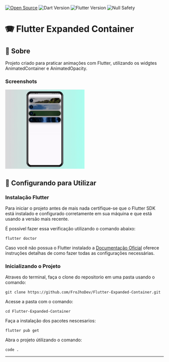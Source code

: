 [![Open Source](https://badges.frapsoft.com/os/v1/open-source.svg?v=103)](https://opensource.org/)
![Dart Version](https://img.shields.io/static/v1?label=dart&message=3.2.0&color=00579d)
![Flutter Version](https://img.shields.io/static/v1?label=flutter&message=3.16.0&color=42a5f5)
![Null Safety](https://img.shields.io/static/v1?label=null-safety&message=done&color=success)

# **🪗 Flutter Expanded Container**

## 📃 Sobre

Projeto criado para praticar animações com Flutter, utilizando os widgtes AnimatedContainer e AnimatedOpacity.

### Screenshots

<p align="middle">
    <div width="25%"></div>
    <img src="https://github.com/FroJhoDev/Flutter-Expanded-Container/blob/main/assets/frojho_dev_flutter_expanded_container_example.gif" width="50%">
    <div width="25%"></div>
</p>

## 🚀 Configurando para Utilizar

### Instalação Flutter


Para iniciar o projeto antes de mais nada certifique-se que o Flutter SDK está instalado e configurado corretamente em sua máquina e que está usando a versão mais recente. 

É possível fazer essa verificação utilizando o comando abaixo:
```
flutter doctor
```
Caso você não possua o Flutter instalado a [Documentação Oficial](https://docs.flutter.dev/get-started/install) oferece instruções detalhas de como fazer todas as configurações necessárias.

### Inicializando o Projeto


Atraves do terminal, faça o clone do repositorio em uma pasta usando o comando:

```
git clone https://github.com/FroJhoDev/Flutter-Expanded-Container.git
```
Acesse a pasta com o comando:

```
cd Flutter-Expanded-Container
```

Faça a instalação dos pacotes nescesarios:
```
flutter pub get
```
Abra o projeto útilizando o comando:
```
code .
```


---
